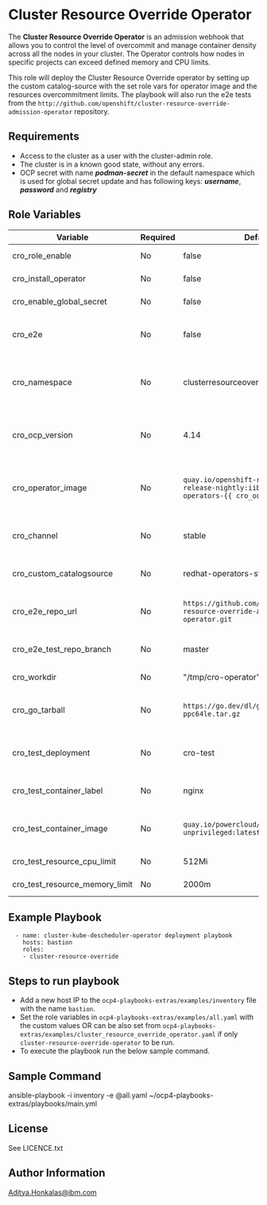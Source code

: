 Cluster Resource Override Operator
================
The **Cluster Resource Override Operator** is an admission webhook that allows you to control the level of overcommit and manage container density across all the nodes in your cluster. The Operator controls how nodes in specific projects can exceed defined memory and CPU limits.

This role will deploy the Cluster Resource Override operator by setting up the custom catalog-source with the set role vars for operator image and the resources overcommitment limits. The playbook will also run the e2e tests from the `http://github.com/openshift/cluster-resource-override-admission-operator` repository.


Requirements
------------

- Access to the cluster as a user with the cluster-admin role.
- The cluster is in a known good state, without any errors.
- OCP secret with name ***podman-secret*** in the default namespace which is used for global secret update and has following keys: ***username***, ***password*** and ***registry***


Role Variables
--------------

| Variable                          | Required | Default                                                                                               | Comments                                                                                                   |
|-----------------------------------|----------|-------------------------------------------------------------------------------------------------------|------------------------------------------------------------------------------------------------------------|
| cro_role_enable                   | No       | false                                                                                                 | Role enablement flag to run the playbook.                                                                  |
| cro_install_operator              | No       | false                                                                                                 | Role var to enable operator installation.                                                                  |
| cro_enable_global_secret          | No       | false                                                                                                 | Role var to uodate the global pull-secret.                                                                 |
| cro_e2e                           | No       | false                                                                                                 | Role var to run the e2e tests for ClusterResourceOverride operator.                                        |
| cro_namespace                     | No       | clusterresourceoverride-operator                                                                      | The name to be set to the namespace for operator deployment, default will be used if not set.              |
| cro_ocp_version                   | No       | 4.14                                                                                                  | OCP cluster version, it is used in`cro_operator_image` var to replace version in the image.                |
| cro_operator_image                | No       | `quay.io/openshift-release-dev/ocp-release-nightly:iib-int-index-art-operators-{{ cro_ocp_version }}` | Operator image registry path, the default path contains the `cro_ocp_version` to replace correct version.  |
| cro_channel                       | No       | stable                                                                                                | Operator channel name to set in the Subscription. default will be taken if not set.                        |
| cro_custom_catalogsource          | No       | redhat-operators-stage                                                                                | The name for the custom catalogsource, if not set default will be assigned.                                |
| cro_e2e_repo_url                  | No       | `https://github.com/openshift/cluster-resource-override-admission-operator.git`                       | GitHub repository to run the e2e tests for Cluster Resource Override Operator.                             |
| cro_e2e_test_repo_branch          | No       | master                                                                                                | Branch name of the GitHub e2e test repository.                                                             |
| cro_workdir                       | No       | "/tmp/cro-operator"                                                                                   | Working directory path for operator deployment.                                                            |
| cro_go_tarball                    | No       | `https://go.dev/dl/go1.20.linux-ppc64le.tar.gz`                                                       | Golang tarball to install the latest golang version `>=1.18`. The default is set for `1.19.6`.             |
| cro_test_deployment               | No       | cro-test                                                                                              | The pod name to deploy a pod for clusterresourceoverride operator test.                                    |
| cro_test_container_label          | No       | nginx                                                                                                 | Container label name to be set in the pod object definition.                                               |
| cro_test_container_image          | No       | `quay.io/powercloud/nginx-unprivileged:latest`                                                        | Container image to create test container in the pod. `nginx` image is given as a default.                  |
| cro_test_resource_cpu_limit       | No       | 512Mi                                                                                                 | CPU resource limit for the test container.                                                                 |
| cro_test_resource_memory_limit    | No       | 2000m                                                                                                 | Memory resource limit for the test container.                                                              |    


Example Playbook
----------------

```
  - name: cluster-kube-descheduler-operator deployment playbook
    hosts: bastion
    roles:
    - cluster-resource-override
```


Steps to run playbook
----------------------

 - Add a new host IP to the `ocp4-playbooks-extras/examples/inventory` file with the name `bastion`. 
 - Set the role variables in `ocp4-playbooks-extras/examples/all.yaml` with the custom values OR can be also set from `ocp4-playbooks-extras/examples/cluster_resource_override_operator.yaml` if only `cluster-resource-override-operator` to be run.  
 - To execute the playbook run the below sample command.


Sample Command
---------------

ansible-playbook -i inventory -e @all.yaml ~/ocp4-playbooks-extras/playbooks/main.yml


License
-------

See LICENCE.txt


Author Information
------------------

Aditya.Honkalas@ibm.com
